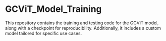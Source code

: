 # GCViT_Model_Training
This repository contains the training and testing code for the GCViT model, along with a checkpoint for reproducibility. Additionally, it includes a custom model tailored for specific use cases.
